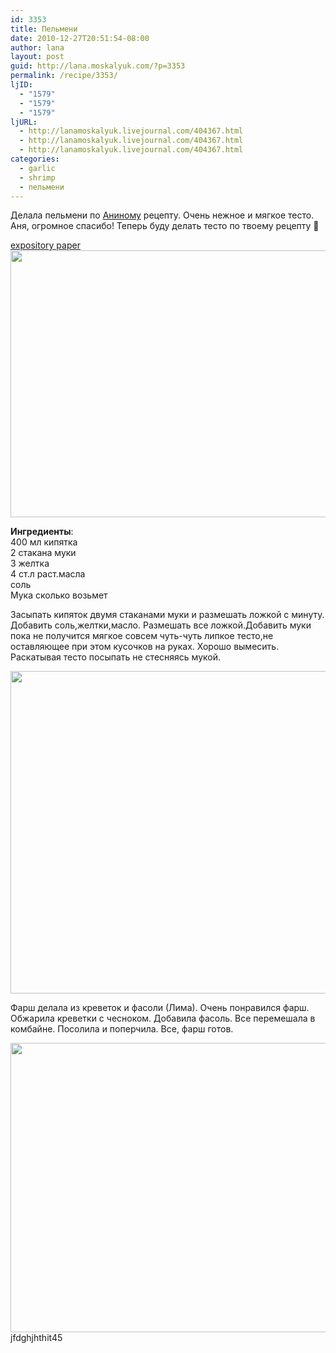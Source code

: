 ```yaml
---
id: 3353
title: Пельмени
date: 2010-12-27T20:51:54-08:00
author: lana
layout: post
guid: http://lana.moskalyuk.com/?p=3353
permalink: /recipe/3353/
ljID:
  - "1579"
  - "1579"
  - "1579"
ljURL:
  - http://lanamoskalyuk.livejournal.com/404367.html
  - http://lanamoskalyuk.livejournal.com/404367.html
  - http://lanamoskalyuk.livejournal.com/404367.html
categories:
  - garlic
  - shrimp
  - пельмени
---
```

Делала пельмени по [Аниному](http://annush.livejournal.com/306717.html#cutid1) рецепту. Очень нежное и мягкое тесто. Аня, огромное спасибо! Теперь буду делать тесто по твоему рецепту 🙂

<div>
  <a href='http://expositoryessaywriting.com/' title='expository paper'>expository paper</a>
</div>

<img loading="lazy" class="alignnone" title="pel&#039;meni" src="http://farm6.static.flickr.com/5281/5298950750_915f3de0a2_z.jpg" alt="" width="640" height="427" /> 

**Ингредиенты**:  
400 мл кипятка  
2 стакана муки  
3 желтка  
4 ст.л раст.масла  
соль  
Мука сколько возьмет

Засыпать кипяток двумя стаканами муки и размешать ложкой с минуту. Добавить соль,желтки,масло. Размешать все ложкой.Добавить муки пока не получится мягкое совсем чуть-чуть липкое тесто,не оставляющее при этом кусочков на руках. Хорошо вымесить.  
Раскатывая тесто посыпать не стесняясь мукой.

<img loading="lazy" class="alignnone" title="pel&#039;meni" src="http://farm6.static.flickr.com/5209/5298362047_4bc2e030b4_z.jpg" alt="" width="640" height="516" /> 

Фарш делала из креветок и фасоли (Лима). Очень понравился фарш. Обжарила креветки с чесноком. Добавила фасоль. Все перемешала в комбайне. Посолила и поперчила. Все, фарш готов.

<img loading="lazy" class="alignnone" title="pel&#039;meni" src="http://farm6.static.flickr.com/5127/5298959854_82e2d4f8ab_z.jpg" alt="" width="640" height="463" /> 

<div>
  jfdghjhthit45
</div>